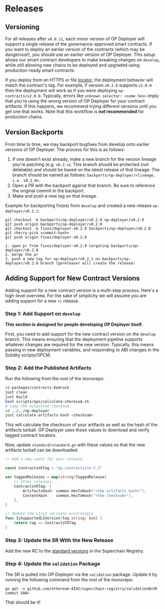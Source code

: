 # Releases

## Versioning

For all releases after `v0.0.11`, each minor version of OP Deployer will support a single release of the
governance-approved smart contracts. If you want to deploy an earlier version of the contracts (which may be
dangerous!), you should use an earlier version of OP Deployer. This setup allows our smart contract developers to make
breaking changes on `develop`, while still allowing new chains to be deployed and upgraded using production-ready smart
contracts.

If you deploy from an HTTPS or file [locator](./artifacts-locators.md), the deployment behavior will match the
contract's tag. For example, if version `v0.2.0` supports `v2.0.0` then the deployment will work as if you were
deploying `op-contracts/v2.0.0`. Typically, errors like `unknown selector: <some hex>` imply that you're using the wrong
version of OP Deployer for your contract artifacts. If this happens, we recommend trying different versions until you
get one that works. Note that this workflow is **not recommended** for production chains.

[releases]: https://github.com/ethereum-AIHI/AIHI/releases

## Version Backports

From time to time, we may backport bugfixes from develop onto earlier versions of OP Deployer. The process for this is
as follows:

1. If one doesn't exist already, make a new branch for the version lineage you're patching (e.g. `v0.2.x`). This branch
   should be protected (not deletable) and should be based on the latest release of that lineage. The branch should be named as follows:
   `backports/op-deployer/<lineage, i.e. v0.2.0>`.
2. Open a PR with the backport against that branch. Be sure to reference the original commit in the backport.
3. Make and push a new tag on that lineage.

Example for backporting fix(es) from `develop` and created a new release `op-deployer/v0.2.1`:
```
git checkout -b backports/op-deployer/v0.2.0 op-deployer/v0.2.0
git push origin backports/op-deployer/v0.2.0
git checkout -b fixes/deployer-v0.2.0 backports/op-deployer/v0.2.0
git cherry-pick <commit-hash>
git push origin fixes/deployer-v0.2.0

1. open pr from fixes/deployer-v0.2.0 targeting backports/op-deployer/v0.2.0
2. merge the pr
3. push a new tag for op-deployer/v0.2.1 on backports/op-deployer/v0.2.0 branch (goreleaser will create the release)
```

## Adding Support for New Contract Versions

Adding support for a new contract version is a multi-step process. Here's a high-level overview. For the sake of
simplicity we will assume you are adding support for a new `rc` release.

### Step 1: Add Support on `develop`

**This section is designed for people developing OP Deployer itself.**

First, you need to add support for the new contract version on the `develop` branch. This means ensuring that the
deployment pipeline supports whatever changes are required for the new version. Typically, this means passing in new
deployment variables, and responding to ABI changes in the Solidity scripts/OPCM.

### Step 2: Add the Published Artifacts

Run the following from the root of the monorepo:

```bash
cd packages/contracts-bedrock
just clean
just build
bash scripts/ops/calculate-checksum.sh
# copy the outputted checksum
cd ../../op-deployer
just calculate-artifacts-hash <checksum>
```

This will calculate the checksum of your artifacts as well as the hash of the artifacts tarball. OP Deployer uses
these values to download and verify tagged contract locators.

Now, update `standard/standard.go` with these values so that the new artifacts tarball can be downloaded:

```go
// Add a new const for your release

const ContractsVXTag = "op-contracts/vX.Y.Z"

var taggedReleases = map[string]TaggedRelease{
    // Other releases...
    ContractsVXTag: {
		ArtifactsHash: common.HexToHash("<the artifacts hash>"),
		ContentHash:   common.HexToHash("<the checksum>"),
	},
}

// Update the L1/L2 versions accordingly
func IsSupportedL1Version(tag string) bool {
	return tag == ContractsVXTag
}
```

### Step 3: Update the SR With the New Release

Add the new RC to the [standard versions][std-vers] in the Superchain Registry.

[std-vers]: https://github.com/ethereum-AIHI/superchain-registry/tree/main/validation/standard

### Step 4: Update the `validation` Package

The SR is pulled into OP Deployer via the `validation` package. Update it by running the following command from the
root of the monorepo:

```shell
go get -u github.com/ethereum-AIHI/superchain-registry/validation@<SR commit SHA>
```

That should be it!
